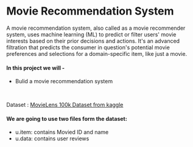# Movie Recommendation System

A movie recommendation system, also called as a movie recommender system, uses machine learning (ML) to predict or filter users' movie interests based on their prior decisions and actions. It's an advanced filtration that predicts the consumer in question's potential movie preferences and selections for a domain-specific item, like just a movie.

#### In this project we will - 
<ul>
    <li>Bulid a movie recommendation system</li>
</ul>    

<br>

Dataset : <a href="https://www.kaggle.com/datasets/prajitdatta/movielens-100k-dataset"> MovieLens 100k Dataset from kaggle</a>

#### We are going to use two files form the dataset:

<ul>
    <li>u.item: contains Movied ID and name </li>
    <li>u.data: contains user reviews </li>
</ul>
